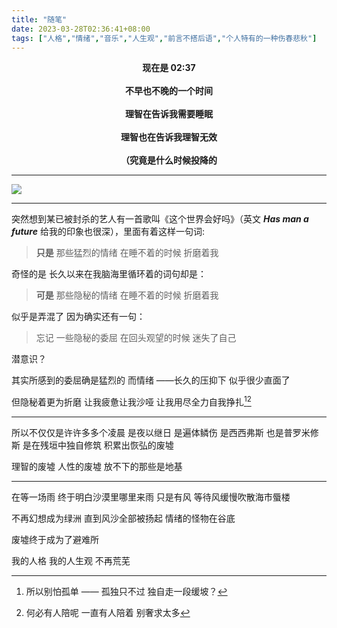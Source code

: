 ```yaml
---
title: "随笔"
date: 2023-03-28T02:36:41+08:00
tags: ["人格","情绪","音乐","人生观","前言不搭后语","个人特有的一种伤春悲秋"]
---
```

<strong>
<center>
现在是 02:37 
<br><br>
不早也不晚的一个时间
<br><br>
理智在告诉我需要睡眠 
<br><br>
理智也在告诉我理智无效
<br><br>
（究竟是什么时候投降的
</center>
</strong>

---

![](https://gcore.jsdelivr.net/gh/AlexLiu2022/resources/img/album-pic.jpeg)


---

突然想到某已被封杀的艺人有一首歌叫《这个世界会好吗》（英文 ***Has man a future*** 给我的印象也很深），里面有着这样一句词:

>**只是** 那些猛烈的情绪 在睡不着的时候 折磨着我   

奇怪的是 长久以来在我脑海里循环着的词句却是：

>**可是** 那些隐秘的情绪 在睡不着的时候 折磨着我 

似乎是弄混了 因为确实还有一句：

> 忘记 一些隐秘的委屈 在回头观望的时候 迷失了自己

潜意识？

其实所感到的委屈确是猛烈的 而情绪 ——长久的压抑下 似乎很少直面了

但隐秘着更为折磨 让我疲惫让我沙哑 让我用尽全力自我挣扎[^1][^2]

---

所以不仅仅是许许多多个凌晨  是夜以继日 是遍体鳞伤  是西西弗斯 也是普罗米修斯
是在残垣中独自修筑 积累出恢弘的废墟


理智的废墟 人性的废墟 放不下的那些是地基

---

在等一场雨 终于明白沙漠里哪里来雨 只是有风 等待风缓慢吹散海市蜃楼

不再幻想成为绿洲 直到风沙全部被扬起 情绪的怪物在谷底

废墟终于成为了避难所

我的人格 我的人生观 不再荒芜

[^1]: 所以别怕孤单 —— 孤独只不过 独自走一段缓坡？
[^2]:何必有人陪呢 一直有人陪着 别奢求太多